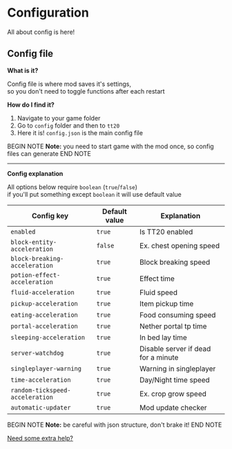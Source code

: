 # Configuration

All about config is here!

## Config file

**What is it?**

Config file is where mod saves it's settings,\
so you don't need to toggle functions after each restart

**How do I find it?**

1. Navigate to your game folder
2. Go to `config` folder and then to `tt20`
3. Here it is! `config.json` is the main config file

BEGIN NOTE
**Note:** you need to start game with the mod once, so config files can generate
END NOTE

---

**Config explanation**

All options below require `boolean` (`true`/`false`)\
if you'll put something except `boolean` it will use default value

| Config key                      | Default value | Explanation                         |
|---------------------------------|---------------|-------------------------------------|
| `enabled`                       | `true`        | Is TT20 enabled                     |
| `block-entity-acceleration`     | `false`       | Ex. chest opening speed             |
| `block-breaking-acceleration`   | `true`        | Block breaking speed                |
| `potion-effect-acceleration`    | `true`        | Effect time                         |
| `fluid-acceleration`            | `true`        | Fluid speed                         |
| `pickup-acceleration`           | `true`        | Item pickup time                    |
| `eating-acceleration`           | `true`        | Food consuming speed                |
| `portal-acceleration`           | `true`        | Nether portal tp time               |
| `sleeping-acceleration`         | `true`        | In bed lay time                     |
| `server-watchdog`               | `true`        | Disable server if dead for a minute |
| `singleplayer-warning`          | `true`        | Warning in singleplayer             |
| `time-acceleration`             | `true`        | Day/Night time speed                |
| `random-tickspeed-acceleration` | `true`        | Ex. crop grow speed                 |
| `automatic-updater`             | `true`        | Mod update checker                  |

BEGIN NOTE
**Note:** be careful with json structure, don't brake it!
END NOTE

[Need some extra help?](https://discord.gg/7uYhxN7cFj)